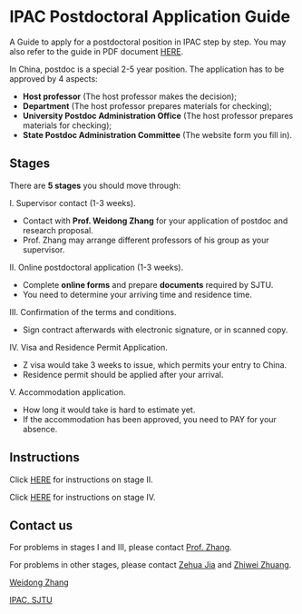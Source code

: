 # IPAC Postdoctoral Application Guide

A Guide to apply for a postdoctoral position in IPAC step by step. You may also refer to the guide in PDF document [HERE](Export/IPAC_Postdoc_Application_Guide_20180929.pdf).

In China, postdoc is a special 2-5 year position. The application has to be approved by 4 aspects:

- **Host professor** (The host professor makes the decision);
- **Department** (The host professor prepares materials for checking);
- **University Postdoc Administration Office** (The host professor prepares materials for checking);
- **State Postdoc Administration Committee** (The website form you fill in).

## Stages

There are **5 stages** you should move through:

I. Supervisor contact (1-3 weeks).

- Contact with **Prof. Weidong Zhang** for your application of postdoc and research proposal.
- Prof. Zhang may arrange different professors of his group as your supervisor.

II. Online postdoctoral application (1-3 weeks).

- Complete **online forms** and prepare **documents** required by SJTU.
- You need to determine your arriving time and residence time.

III. Confirmation of the terms and conditions.

- Sign contract afterwards with electronic signature, or in scanned copy.

IV. Visa and Residence Permit Application.

- Z visa would take 3 weeks to issue, which permits your entry to China.
- Residence permit should be applied after your arrival.

V. Accommodation application.

- How long it would take is hard to estimate yet.
- If the accommodation has been approved, you need to PAY for your absence.

## Instructions

Click [HERE](Instructions_on_stage_2.md) for instructions on stage II.

Click [HERE](Instructions_on_stage_4.md) for instructions on stage IV.

## Contact us

For problems in stages I and III, please contact [Prof. Zhang](mailto:wdzhang@sjtu.edu.cn).

For problems in other stages, please contact [Zehua Jia](mailto:598053117@qq.com) and [Zhiwei Zhuang](mailto:zzw1993@sjtu.edu.cn).

[Weidong Zhang](mailto:wdzhang@sjtu.edu.cn)

[IPAC, SJTU](http://automation.sjtu.edu.cn/ipac)
